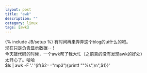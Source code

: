 ```yaml
---
layout: post
title: "awk"
description: ""
category: linux
tags: [awk]
---
```

{% include JB/setup %}
有时间再来弄弄这个blog的ui什么的吧。  
现在只是负责显示数据--！  
今天敲代码的时候，一个awk帮了我大忙（之前真的没有发现awk的好处）  
太开心了。哈哈  
     $ls  |  awk -F '.' '{if($2=="mp3"){printf "\"%s\",\n",$1}}' 
